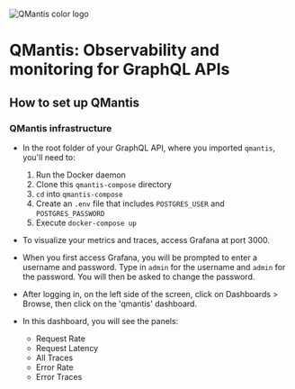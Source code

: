 ![QMantis color logo](https://i.ibb.co/YjZnTdj/QMantis-logo-color-small2.png)
# QMantis: Observability and monitoring for GraphQL APIs

## How to set up QMantis

### QMantis infrastructure
* In the root folder of your GraphQL API, where you imported `qmantis`, you'll need to:
  1. Run the Docker daemon
  2. Clone this `qmantis-compose` directory
  3. `cd` into `qmantis-compose` 
  4. Create an `.env` file that includes `POSTGRES_USER` and `POSTGRES_PASSWORD`
  5. Execute `docker-compose up`

* To visualize your metrics and traces, access Grafana at port 3000.
* When you first access Grafana, you will be prompted to enter a username and password. Type in `admin` for the username and `admin` for the password. You will then be asked to change the password.
* After logging in, on the left side of the screen, click on Dashboards > Browse, then click on the 'qmantis' dashboard.
* In this dashboard, you will see the panels:
  * Request Rate
  * Request Latency
  * All Traces
  * Error Rate
  * Error Traces
